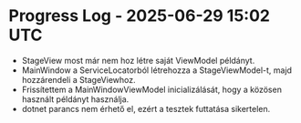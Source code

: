 # Progress Log - 2025-06-29 15:02 UTC
- StageView most már nem hoz létre saját ViewModel példányt.
- MainWindow a ServiceLocatorból létrehozza a StageViewModel-t, majd hozzárendeli a StageViewhoz.
- Frissítettem a MainWindowViewModel inicializálását, hogy a közösen használt példányt használja.
- dotnet parancs nem érhető el, ezért a tesztek futtatása sikertelen.
